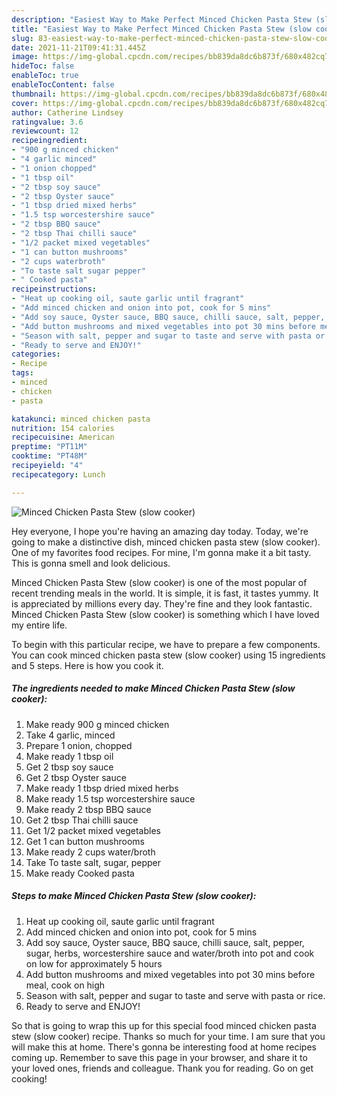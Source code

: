 ```yaml
---
description: "Easiest Way to Make Perfect Minced Chicken Pasta Stew (slow cooker)"
title: "Easiest Way to Make Perfect Minced Chicken Pasta Stew (slow cooker)"
slug: 83-easiest-way-to-make-perfect-minced-chicken-pasta-stew-slow-cooker
date: 2021-11-21T09:41:31.445Z
image: https://img-global.cpcdn.com/recipes/bb839da8dc6b873f/680x482cq70/minced-chicken-pasta-stew-slow-cooker-recipe-main-photo.jpg
hideToc: false
enableToc: true
enableTocContent: false
thumbnail: https://img-global.cpcdn.com/recipes/bb839da8dc6b873f/680x482cq70/minced-chicken-pasta-stew-slow-cooker-recipe-main-photo.jpg
cover: https://img-global.cpcdn.com/recipes/bb839da8dc6b873f/680x482cq70/minced-chicken-pasta-stew-slow-cooker-recipe-main-photo.jpg
author: Catherine Lindsey
ratingvalue: 3.6
reviewcount: 12
recipeingredient:
- "900 g minced chicken"
- "4 garlic minced"
- "1 onion chopped"
- "1 tbsp oil"
- "2 tbsp soy sauce"
- "2 tbsp Oyster sauce"
- "1 tbsp dried mixed herbs"
- "1.5 tsp worcestershire sauce"
- "2 tbsp BBQ sauce"
- "2 tbsp Thai chilli sauce"
- "1/2 packet mixed vegetables"
- "1 can button mushrooms"
- "2 cups waterbroth"
- "To taste salt sugar pepper"
- " Cooked pasta"
recipeinstructions:
- "Heat up cooking oil, saute garlic until fragrant"
- "Add minced chicken and onion into pot, cook for 5 mins"
- "Add soy sauce, Oyster sauce, BBQ sauce, chilli sauce, salt, pepper, sugar, herbs, worcestershire sauce and water/broth into pot and cook on low for approximately 5 hours"
- "Add button mushrooms and mixed vegetables into pot 30 mins before meal, cook on high"
- "Season with salt, pepper and sugar to taste and serve with pasta or rice."
- "Ready to serve and ENJOY!"
categories:
- Recipe
tags:
- minced
- chicken
- pasta

katakunci: minced chicken pasta 
nutrition: 154 calories
recipecuisine: American
preptime: "PT11M"
cooktime: "PT48M"
recipeyield: "4"
recipecategory: Lunch

---
```



![Minced Chicken Pasta Stew (slow cooker)](https://img-global.cpcdn.com/recipes/bb839da8dc6b873f/680x482cq70/minced-chicken-pasta-stew-slow-cooker-recipe-main-photo.jpg)

Hey everyone, I hope you're having an amazing day today. Today, we're going to make a distinctive dish, minced chicken pasta stew (slow cooker). One of my favorites food recipes. For mine, I'm gonna make it a bit tasty. This is gonna smell and look delicious.



Minced Chicken Pasta Stew (slow cooker) is one of the most popular of recent trending meals in the world. It is simple, it is fast, it tastes yummy. It is appreciated by millions every day. They're fine and they look fantastic. Minced Chicken Pasta Stew (slow cooker) is something which I have loved my entire life.


To begin with this particular recipe, we have to prepare a few components. You can cook minced chicken pasta stew (slow cooker) using 15 ingredients and 5 steps. Here is how you cook it.

<!--inarticleads1-->

##### The ingredients needed to make Minced Chicken Pasta Stew (slow cooker):

1. Make ready 900 g minced chicken
1. Take 4 garlic, minced
1. Prepare 1 onion, chopped
1. Make ready 1 tbsp oil
1. Get 2 tbsp soy sauce
1. Get 2 tbsp Oyster sauce
1. Make ready 1 tbsp dried mixed herbs
1. Make ready 1.5 tsp worcestershire sauce
1. Make ready 2 tbsp BBQ sauce
1. Get 2 tbsp Thai chilli sauce
1. Get 1/2 packet mixed vegetables
1. Get 1 can button mushrooms
1. Make ready 2 cups water/broth
1. Take To taste salt, sugar, pepper
1. Make ready  Cooked pasta




<!--inarticleads2-->

##### Steps to make Minced Chicken Pasta Stew (slow cooker):

1. Heat up cooking oil, saute garlic until fragrant
1. Add minced chicken and onion into pot, cook for 5 mins
1. Add soy sauce, Oyster sauce, BBQ sauce, chilli sauce, salt, pepper, sugar, herbs, worcestershire sauce and water/broth into pot and cook on low for approximately 5 hours
1. Add button mushrooms and mixed vegetables into pot 30 mins before meal, cook on high
1. Season with salt, pepper and sugar to taste and serve with pasta or rice.
1. Ready to serve and ENJOY!



So that is going to wrap this up for this special food minced chicken pasta stew (slow cooker) recipe. Thanks so much for your time. I am sure that you will make this at home. There's gonna be interesting food at home recipes coming up. Remember to save this page in your browser, and share it to your loved ones, friends and colleague. Thank you for reading. Go on get cooking!
